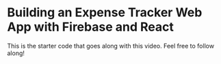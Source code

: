 # Building an Expense Tracker Web App with Firebase and React

This is the starter code that goes along with this video. Feel free to follow along!